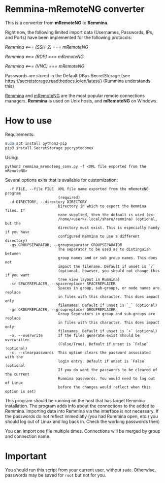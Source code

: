# Remmina-mRemoteNG converter

This is a converter from **mRemoteNG** to **Remmina**.

Right now, the following limited import data (Usernames, Passwords, IPs, and Ports) have been implemented for the following protocols:

_Remmina <=== (SSH-2) === mRemoteNG_

_Remmina <=== (RDP) === mRemoteNG_

_Remmina <=== (VNC) === mRemoteNG_


Passwords are stored in the Default DBus SecretStorage (see https://secretstorage.readthedocs.io/en/latest/) (Rummina understands this)

[Remmina](https://remmina.org/) and [mRemoteNG](https://mremoteng.org/) are the most popular remote connections managers. **Remmina** is used on Unix hosts, and **mRemoteNG** on Windows.

# How to use

Requirements:
```bash
sudo apt install python3-pip
pip3 install SecretStorage pycryptodomex
```

Using:

`python3 remmina_mremoteng_conv.py -f <XML file exported from the mRemoteNG>`

Several options exits that is available for customization:
```  
  -f FILE, --file FILE  XML file name exported from the mRemoteNG program
                        (required)
  -d DIRECTORY, --directory DIRECTORY
                        Directory in which to export the Remmina files. If
                        none supplied, then the default is used (ex:
                        /home/<user>/.local/share/remmina) (optional, but the
                        directory must exist. This is especially handy if you have 
                        configured Remmina to use a different directory)
  -gs GROUPSEPARATOR, --groupseparator GROUPSEPARATOR
                        The separator to be used as to distinguish between
                        group names and or sub group names. This does not
                        impact the filename. Default if unset is `/`
                        (optional, however, you should not change this if you want 
                        tree view layout in Rummina)
  -sr SPACEREPLACER, --spacereplacer SPACEREPLACER
                        Spaces in group, sub-groups, or node names are replace
                        in files with this character. This does impact only
                        filenames. Default if unset is `_` (optional)
  -gr GROUPREPLACER, --groupreplacer GROUPREPLACER
                        Group Seperators in group and sub-groups are replace
                        in files with this character. This does impact only
                        filenames. Default if unset is `+` (optional)
  -o, --overwrite       If the files generate exist should be overwritten
                        (False/True). Default if unset is `False` (optional)
  -c, --clearpasswords  This option clears the password associated with the
                        login entry. Default if unset is `False` (optional
                        If you do want the passwords to be cleared of the current
                        Rummina passwords. You would need to log out of Linux
                        before the changes would reflect when this option is set)
```

This program should be running on the host that has target Remmina installation. The program adds info about the connections to the added to Remmina. Importing data into Remmina via the interface is not necessary. If the passwords do not reflect immediatly (you had Rummina open, etc.) you should log out of Linux and log back in. Check the working passwords then)

You can import one file multiple times. Connections will be merged by group and connection name.

# Important

You should run this script from your current user, without `sudo`. Otherwise, passwords may be saved for `root` but not for you.
